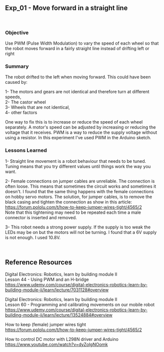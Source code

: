 ## Exp_01 - Move forward in a straight line

<br>

### Objective

Use PWM (Pulse Width Modulation) to vary the speed of each wheel so that the robot moves forward in a fairly straight line instead of drifting left or right


### Summary

The robot drifted to the left when moving forward. This could have been caused by:<br>

1- The motors and gears are not identical and therefore turn at different speeds,<br>
2- The castor wheel<br>
3- Wheels that are not identical,<br>
4- other factors

One way to fix this is to increase or reduce the speed of each wheel separately. A motor's speed can be adjusted by increasing or reducing the voltage that it receives. PWM is a way to reduce the supply voltage without using a resistor. In this experiment I've used PWM in the Arduino sketch. 


### Lessons Learned

1- Straight line movement is a robot behaviour that needs to be tuned. Tuning means that you try different values until things work the way you want.

2- Female connections on jumper cables are unreliable. The connection is often loose. This means that sometimes the circuit works and sometimes it doesn't. I found that the same thing happens with the female connections on hobby servo motors. The solution, for jumper cables, is to remove the black casing and tighten the connection as show in this article:<br>
https://forum.pololu.com/t/how-to-keep-jumper-wires-tight/4565/2<br>
Note that this tightening may need to be repeated each time a male connector is inserted and removed.<br>

3- This robot needs a strong power supply. If the supply is too weak the LEDs may be on but the motors will not be turning. I found that a 6V supply is not enough. I used 10.8V.<br>

<br>

## Reference Resources

Digital Electronics: Robotics, learn by building module II<br>
Lesson 44 - Using PWM and an H-bridge<br>
https://www.udemy.com/course/digital-electronics-robotics-learn-by-building-module-ii/learn/lecture/7031128#overview<br>

Digital Electronics: Robotics, learn by building module II<br>
Lesson 60 - Programming and calibrating movements on our mobile robot<br>
https://www.udemy.com/course/digital-electronics-robotics-learn-by-building-module-ii/learn/lecture/13524884#overview<br>

How to keep (female) jumper wires tight<br>
https://forum.pololu.com/t/how-to-keep-jumper-wires-tight/4565/2<br>

How to control DC motor with L298N driver and Arduino<br>
https://www.youtube.com/watch?v=dyZolgNOomk<br>



